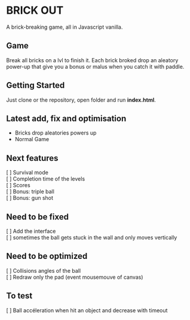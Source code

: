 # BRICK OUT
A brick-breaking game, all in Javascript vanilla.

## Game
Break all bricks on a lvl to finish it. Each brick broked drop an aleatory power-up that give you a bonus or malus when you catch it with paddle.

## Getting Started
Just clone or the repository, open folder and run **index.html**. 

## Latest add, fix and optimisation
- Bricks drop aleatories powers up 
- Normal Game

## Next features
[ ] Survival mode  
[ ] Completion time of the levels  
[ ] Scores  
[ ] Bonus: triple ball  
[ ] Bonus: gun shot  

## Need to be fixed
[ ] Add the interface  
[ ] sometimes the ball gets stuck in the wall and only moves vertically  

## Need to be optimized
[ ] Collisions angles of the ball  
[ ] Redraw only the pad (event mousemouve of canvas)  

## To test
[ ] Ball accéleration when hit an object and decrease with timeout  

